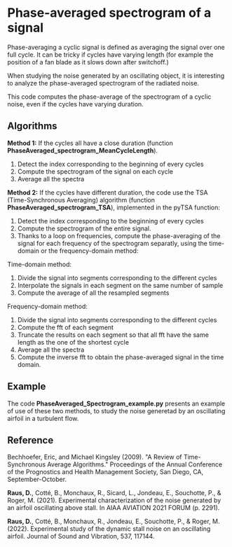 # Phase-averaged spectrogram of a signal

Phase-averaging a cyclic signal is defined as averaging the signal over one full cycle. It can be tricky if cycles have varying length (for example the position of a fan blade as it slows down after switchoff.)

When studying the noise generated by an oscillating object, it is interesting to analyze the phase-averaged spectrogram of the radiated noise.

This code computes the phase-average of the spectrogram of a cyclic noise, even if the cycles have varying duration.

## Algorithms 

**Method 1:** If the cycles all have a close duration (function **PhaseAveraged_spectrogram_MeanCycleLength**). 

1. Detect the index corresponding to the beginning of every cycles
2. Compute the spectrogram of the signal on each cycle
3. Average all the spectra

**Method 2:** If the cycles have different duration, the code use the TSA (Time-Synchronous Averaging) algorithm (function **PhaseAveraged_spectrogram_TSA**), implemented in the pyTSA function:

1. Detect the index corresponding to the beginning of every cycles
2. Compute the spectrogram of the entire signal.
3. Thanks to a loop on frequencies, compute the phase-averaging of the signal for each frequency of the spectrogram separatly, using the time-domain or the frequency-domain method:

Time-domain method:
1. Divide the signal into segments corresponding to the different cycles
2. Interpolate the signals in each segment on the same number of sample
3. Compute the average of all the resampled segments

Frequency-domain method:
1. Divide the signal into segments corresponding to the different cycles
2. Compute the fft of each segment
3. Truncate the results on each segment so that all fft have the same length as the one of the shortest cycle
4. Average all the spectra
5. Compute the inverse fft to obtain the phase-averaged signal in the time domain.

## Example

The code **PhaseAveraged_Spectrogram_example.py** presents an example of use of these two methods, to study the noise generetad by an oscillating airfoil in a turbulent flow. 

## Reference
Bechhoefer, Eric, and Michael Kingsley (2009). "A Review of Time-Synchronous Average Algorithms." Proceedings of the Annual Conference of the Prognostics and Health Management Society, San Diego, CA, September-October.

**Raus, D.**, Cotté, B., Monchaux, R., Sicard, L., Jondeau, E., Souchotte, P., & Roger, M. (2021). Experimental characterization of the noise generated by an airfoil oscillating above stall. In AIAA AVIATION 2021 FORUM (p. 2291).

**Raus, D.**, Cotté, B., Monchaux, R., Jondeau, E., Souchotte, P., & Roger, M. (2022). Experimental study of the dynamic stall noise on an oscillating airfoil. Journal of Sound and Vibration, 537, 117144.



